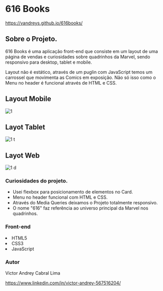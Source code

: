 # 616 Books
https://vandreys.github.io/616books/

## Sobre o Projeto.



616 Books é uma aplicação front-end que consiste em um layout de uma página de vendas e curiosidades sobre quadrinhos da Marvel, sendo responsivo para desktop, tablet e mobile.

Layout não é estático, através de um puglin com JavaScript temos um carrossel que movimenta as Comics em exposição. Não só isso como o Menu no header é funcional através de HTML e CSS.

## Layout Mobile

![1](https://user-images.githubusercontent.com/109192128/200492263-7c65971c-5843-4add-b8bf-0cf6309b52e6.jpg)

## Layot Tablet

![1 t](https://user-images.githubusercontent.com/109192128/200492192-a025a66e-dcb7-4ddd-a972-d4a93e7c3787.jpg)

## Layot Web

![1 d](https://user-images.githubusercontent.com/109192128/200492155-38048cf4-4266-4d8b-9910-8704fe2d1959.jpg)

### Curiosidades do projeto.


- Usei flexbox para posicionamento de elementos no Card.
- Menu no header funcional com HTML e CSS.
- Através do Media Queries deixamos o Projeto totalmente responsivo.
- O nome "616" faz referência ao universo principal da Marvel nos quadrinhos.


### Front-end

<lu>
  <li> HTML5
  <li> CSS3
  <li> JavaScript
  
### Autor
    
 Victor Andrey Cabral Lima
 
 https://www.linkedin.com/in/victor-andrey-567516204/
  
